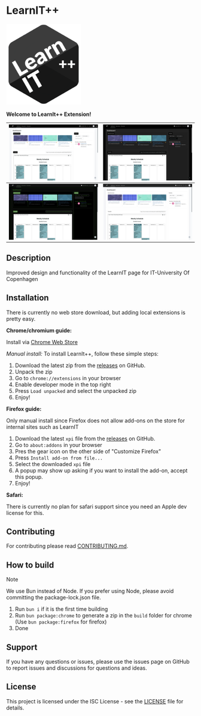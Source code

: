 # LearnIT++

<img src="assets/icon.png" alt="LearnIT++ logo" width="200"/>

**Welcome to LearnIt++ Extension!**

| ![learnit++ lightmode](./preview-images/plus-light.png) | ![learnit++ darkmode](./preview-images/plus-dark.png) |
| --- | --- |
| ![hacker mode](./preview-images/hacker.png) | ![retro lightmode](./preview-images/retro-light.png)


## Description

Improved design and functionality of the LearnIT page for IT-University Of Copenhagen

## Installation

There is currently no web store download, but adding local extensions is pretty easy.

**Chrome/chromium guide:**

Install via [Chrome Web Store](https://chrome.google.com/webstore/detail/learnit%2B%2B/dgljcacndcbaedcglhlibdhohipphojk/)

_Manual install:_
To install LearnIt++, follow these simple steps:

1. Download the latest zip from the [releases](https://github.com/PhilipFlyvholm/learnit-plus-plus/releases) on GitHub.
2. Unpack the zip
3. Go to `chrome://extensions` in your browser
4. Enable developer mode in the top right
5. Press `Load unpacked` and select the unpacked zip
6. Enjoy!

**Firefox guide:**

Only manual install since Firefox does not allow add-ons on the store for internal sites such as LearnIT

1. Download the latest `xpi` file from the [releases](https://github.com/PhilipFlyvholm/learnit-plus-plus/releases) on GitHub.
2. Go to `about:addons` in your browser
3. Pres the gear icon on the other side of "Customize Firefox"
4. Press `Install add-on from file...`
5. Select the downloaded `xpi` file
6. A popup may show up asking if you want to install the add-on, accept this popup.
7. Enjoy!


**Safari:**

There is currently no plan for safari support since you need an Apple dev license for this.

## Contributing

For contributing please read [CONTRIBUTING.md](./CONTRIBUTING.md).

## How to build

> [!NOTE]
> We use Bun instead of Node. If you prefer using Node, please avoid committing the package-lock.json file.

1. Run `bun i` if it is the first time building
2. Run `bun package:chrome` to generate a zip in the `build` folder for chrome (Use `bun package:firefox` for firefox)
3. Done

## Support

If you have any questions or issues, please use the issues page on GitHub to report issues and discussions for questions and ideas.

## License

This project is licensed under the ISC License - see the [LICENSE](LICENSE) file for details.
